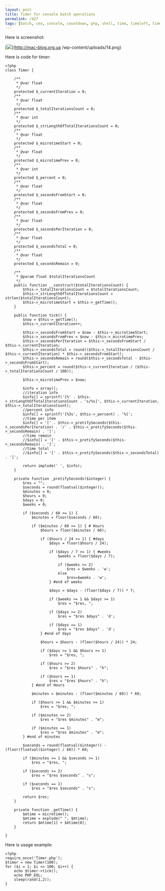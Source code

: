 ```yaml
---
layout: post
title: Timer for console batch operations
permalink: /427
tags: [batch, cms, console, countdown, php, shell, time, timeleft, timer]
---
```


Here is screenshot:


[![](http://mac-blog.org.ua/wp-content/uploads/14.png)](http://mac-blog.org.ua
/wp-content/uploads/14.png)


Here is code for timer:


    <?php
    class Timer {

        /**
         * @var float
         */
        protected $_currentIteration = 0;
        /**
         * @var float
         */
        protected $_totalIterationsCount = 0;
        /**
         * @var int
         */
        protected $_strLengthOfTotalIterationsCount = 0;
        /**
         * @var float
         */
        protected $_microtimeStart = 0;
        /**
         * @var float
         */
        protected $_microtimePrev = 0;
        /**
         * @var int
         */
        protected $_percent = 0;
        /**
         * @var float
         */
        protected $_secondsFromStart = 0;
        /**
         * @var float
         */
        protected $_secondsFromPrev = 0;
        /**
         * @var float
         */
        protected $_secondsPerIteration = 0;
        /**
         * @var float
         */
        protected $_secondsTotal = 0;
        /**
         * @var float
         */
        protected $_secondsRemain = 0;

        /**
         * @param float $totalIterationsCount
         */
        public function __construct($totalIterationsCount) {
            $this->_totalIterationsCount = $totalIterationsCount;
            $this->_strLengthOfTotalIterationsCount = strlen($totalIterationsCount);
            $this->_microtimeStart = $this->_getTime();
        }

        public function tick() {
            $now = $this->_getTime();
            $this->_currentIteration++;

            $this->_secondsFromStart = $now - $this->_microtimeStart;
            $this->_secondsFromPrev = $now - $this->_microtimePrev;
            $this->_secondsPerIteration = $this->_secondsFromStart / $this->_currentIteration;
            $this->_secondsTotal = round(($this->_totalIterationsCount / $this->_currentIteration) * $this->_secondsFromStart);
            $this->_secondsRemain = round($this->_secondsTotal - $this->_secondsFromStart);
            $this->_percent = round($this->_currentIteration / ($this->_totalIterationsCount / 100));

            $this->_microtimePrev = $now;

            $info = array();
            //iteration info
            $info[] = sprintf('[%' . $this->_strLengthOfTotalIterationsCount . 's/%s]', $this->_currentIteration, $this->_totalIterationsCount);
            //percent info
            $info[] = sprintf('[%3s', $this->_percent) . '%]';
            //time per item
            $info[] = '[' . $this->_pretifySeconds($this->_secondsPerIteration) . '/' . $this->_pretifySeconds($this->_secondsRemain) . ']';
            //time remain
            //$info[] = '[' . $this->_pretifySeconds($this->_secondsRemain) . ']';
            //time total
            //$info[] = '[' . $this->_pretifySeconds($this->_secondsTotal) . ']';

            return implode(' ', $info);
        }

        private function _pretifySeconds($integer) {
            $res = "";
            $seconds = round(floatval($integer));
            $minutes = 0;
            $hours = 0;
            $days = 0;
            $weeks = 0;

            if ($seconds / 60 >= 1) {
                $minutes = floor($seconds / 60);

                if ($minutes / 60 >= 1) { # Hours
                    $hours = floor($minutes / 60);

                    if ($hours / 24 >= 1) { #days
                        $days = floor($hours / 24);

                        if ($days / 7 >= 1) { #weeks
                            $weeks = floor($days / 7);

                            if ($weeks >= 2)
                                $res = $weeks . 'w';
                            else
                                $res=$weeks . 'w';
                        } #end of weeks

                        $days = $days - (floor($days / 7)) * 7;

                        if ($weeks >= 1 && $days >= 1)
                            $res = "$res, ";

                        if ($days >= 2)
                            $res = "$res $days" . 'd';

                        if ($days == 1)
                            $res = "$res $days" . 'd';
                    } #end of days

                    $hours = $hours - (floor($hours / 24)) * 24;

                    if ($days >= 1 && $hours >= 1)
                        $res = "$res, ";

                    if ($hours >= 2)
                        $res = "$res $hours" . "h";

                    if ($hours == 1)
                        $res = "$res $hours" . "h";
                } #end of Hours

                $minutes = $minutes - (floor($minutes / 60)) * 60;

                if ($hours >= 1 && $minutes >= 1)
                    $res = "$res, ";

                if ($minutes >= 2)
                    $res = "$res $minutes" . "m";

                if ($minutes == 1)
                    $res = "$res $minutes" . "m";
            } #end of minutes

            $seconds = round(floatval($integer)) - (floor(floatval($integer) / 60)) * 60;

            if ($minutes >= 1 && $seconds >= 1)
                $res = "$res, ";

            if ($seconds >= 2)
                $res = "$res $seconds" . "s";

            if ($seconds == 1)
                $res = "$res $seconds" . "s";

            return $res;
        }

        private function _getTime() {
            $mtime = microtime();
            $mtime = explode(" ", $mtime);
            return $mtime[1] + $mtime[0];
        }

    }


Here is usage example:


    <?php
    require_once('Timer.php');
    $timer = new Timer(100);
    for ($i = 1; $i <= 100; $i++) {
        echo $timer->tick();
        echo PHP_EOL;
        sleep(rand(1,2));
    }

